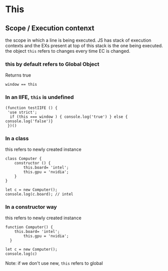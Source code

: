 # This

## Scope / Execution contenxt
the scope in which a line is being executed. JS has stack of execution contexts and the EXs present at top of this stack is the one being executed. the object `this` refers to changes every time EC is changed.

### this by default refers to Global Object
Returns true
```aidl
window == this
```

### In an IIFE, `this` is undefined
```
(function testIIFE () {
 'use strict';
  if (this === window ) { console.log('true') } else { console.log('false')}
 })()
```

### In a class
this refers to newly created instance
```aidl
class Computer {
	constructor () {
   	    this.board= 'intel';
	    this.gpu = 'nvidia';
    } 
}

let c = new Computer();
console.log(c.board); // intel
```

### In a constructor way
this refers to newly created instance
```aidl
function Computer() {
   	this.board= 'intel';
	 	this.gpu = 'nvidia';
  }

let c = new Computer();
console.log(c)
```

Note: if we don't use new, `this` refers to global